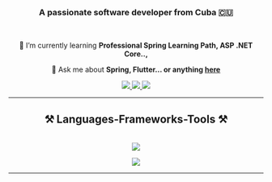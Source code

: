 <h1 align="center">
    <img src="https://readme-typing-svg.herokuapp.com/?font=Righteous&size=35&center=true&vCenter=true&width=500&height=70&duration=4000&lines=Hi+There!+👋;+I'm+Victor+Palmero!;"  alt=""/>
</h1>

<h3 align="center">A passionate software developer from Cuba 🇨🇺</h3>

<br/>

<div align="center">

🌱 I’m currently learning **Professional Spring Learning Path, ASP .NET Core..,**

💬 Ask me about **Spring, Flutter... or anything [here](https://github.com/palmerovicdev/palmerovicdev/issues)**

 </div>

<div align="center"> 
  <a href="mailto:palmerodev@gmail.com">
    <img src="https://img.shields.io/badge/Gmail-333333?style=for-the-badge&logo=gmail&logoColor=red" />
  </a>
  <a href="https://linkedin.com/in/palmerodev" target="_blank">
    <img src="https://img.shields.io/badge/LinkedIn-0077B5?style=for-the-badge&logo=linkedin&logoColor=white" target="_blank" />
  </a>
  <a href="https://palmerovicdev.github.io" target="_blank">
     <img src="https://img.shields.io/badge/Portfolio-FF5722?style=for-the-badge&logo=todoist&logoColor=white" target="_blank" /> <!-- sqlite, safari, google-chrome are other good icon options -->
  </a>
</div>

 <hr/>

<h2 align="center">⚒️ Languages-Frameworks-Tools ⚒️</h2>
<br/>
<div align="center">
    <img src="https://skillicons.dev/icons?i=spring,flutter,php,javascript,typescript,java,dart,kotlin" />
   <p align="center">
  <a href="https://skillicons.dev">
    <img src="https://skillicons.dev/icons?i=git,github,githubactions,mysql,postgres,redis,idea,vscode,androidstudio,bash,docker,gradle,maven" />
  </a>
</p>
</div>

<hr/>
